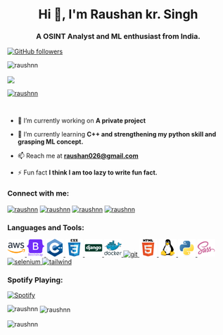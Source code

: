 
<h1 align="center">Hi 👋, I'm Raushan kr. Singh</h1>
<h3 align="center">A OSINT Analyst and ML enthusiast from India.</h3>


[![GitHub followers](https://img.shields.io/github/followers/raushnn?label=Follow&style=social)](https://github.com/raushnn/?tab=followers)

<p align="left"> <img src="https://komarev.com/ghpvc/?username=raushnn&label=Profile%20views&color=0e75b6&style=flat" alt="raushnn" /> </p>
<img align="center" src="https://img.shields.io/github/followers/raushnn?style=for-the-badge"/>

<p align="left"> <a href="https://github.com/ryo-ma/github-profile-trophy"><img src="https://github-profile-trophy.vercel.app/?username=raushnn" alt="raushnn" /></a> </p>

<p align="left"> <a href="https://twitter.com/" target="blank"><img src="https://img.shields.io/twitter/follow/?logo=twitter&style=for-the-badge" alt="" /></a> </p>

- 🔭 I’m currently working on **A private project**

- 🌱 I’m currently learning **C++ and strengthening my python skill and grasping ML concept.**

- 📫 Reach me at **raushan026@gmail.com**

- ⚡ Fun fact **I think I am too lazy to write fun fact.**

<h3 align="left">Connect with me:</h3>
<p align="left">
<a href="https://linkedin.com/in/raushnn" target="blank"><img align="center" src="https://cdn.jsdelivr.net/npm/simple-icons@3.0.1/icons/linkedin.svg" alt="raushnn" height="30" width="40" /></a>
<a href="https://fb.com/raushnn" target="blank"><img align="center" src="https://cdn.jsdelivr.net/npm/simple-icons@3.0.1/icons/facebook.svg" alt="raushnn" height="30" width="40" /></a>
<a href="https://instagram.com/raushnn" target="blank"><img align="center" src="https://cdn.jsdelivr.net/npm/simple-icons@3.0.1/icons/instagram.svg" alt="raushnn" height="30" width="40" /></a>
<a href="https://www.hackerrank.com/raushnn" target="blank"><img align="center" src="https://cdn.jsdelivr.net/npm/simple-icons@3.0.1/icons/hackerrank.svg" alt="raushnn" height="30" width="40" /></a>
</p>

<h3 align="left">Languages and Tools:</h3>
<p align="left"> <a href="https://aws.amazon.com" target="_blank"> <img src="https://raw.githubusercontent.com/devicons/devicon/master/icons/amazonwebservices/amazonwebservices-original-wordmark.svg" alt="aws" width="40" height="40"/> </a> <a href="https://getbootstrap.com" target="_blank"> <img src="https://raw.githubusercontent.com/devicons/devicon/master/icons/bootstrap/bootstrap-plain-wordmark.svg" alt="bootstrap" width="40" height="40"/> </a> <a href="https://www.w3schools.com/cpp/" target="_blank"> <img src="https://raw.githubusercontent.com/devicons/devicon/master/icons/cplusplus/cplusplus-original.svg" alt="cplusplus" width="40" height="40"/> </a> <a href="https://www.w3schools.com/css/" target="_blank"> <img src="https://raw.githubusercontent.com/devicons/devicon/master/icons/css3/css3-original-wordmark.svg" alt="css3" width="40" height="40"/> </a> <a href="https://www.djangoproject.com/" target="_blank"> <img src="https://raw.githubusercontent.com/devicons/devicon/master/icons/django/django-original.svg" alt="django" width="40" height="40"/> </a> <a href="https://www.docker.com/" target="_blank"> <img src="https://raw.githubusercontent.com/devicons/devicon/master/icons/docker/docker-original-wordmark.svg" alt="docker" width="40" height="40"/> </a> <a href="https://git-scm.com/" target="_blank"> <img src="https://www.vectorlogo.zone/logos/git-scm/git-scm-icon.svg" alt="git" width="40" height="40"/> </a> <a href="https://www.w3.org/html/" target="_blank"> <img src="https://raw.githubusercontent.com/devicons/devicon/master/icons/html5/html5-original-wordmark.svg" alt="html5" width="40" height="40"/> </a> <a href="https://www.linux.org/" target="_blank"> <img src="https://raw.githubusercontent.com/devicons/devicon/master/icons/linux/linux-original.svg" alt="linux" width="40" height="40"/> </a> <a href="https://www.python.org" target="_blank"> <img src="https://raw.githubusercontent.com/devicons/devicon/master/icons/python/python-original.svg" alt="python" width="40" height="40"/> </a> <a href="https://sass-lang.com" target="_blank"> <img src="https://raw.githubusercontent.com/devicons/devicon/master/icons/sass/sass-original.svg" alt="sass" width="40" height="40"/> </a> <a href="https://www.selenium.dev" target="_blank"> <img src="https://raw.githubusercontent.com/detain/svg-logos/780f25886640cef088af994181646db2f6b1a3f8/svg/selenium-logo.svg" alt="selenium" width="40" height="40"/> </a> <a href="https://tailwindcss.com/" target="_blank"> <img src="https://www.vectorlogo.zone/logos/tailwindcss/tailwindcss-icon.svg" alt="tailwind" width="40" height="40"/> </a> </p>

<h3 align="left">Spotify Playing: </h3>

[![Spotify](https://raushnn.vercel.app/api/spotify)](https://open.spotify.com/user/raushnn)

<p><img align="left" src="https://github-readme-stats.vercel.app/api/top-langs?username=raushnn&show_icons=true&locale=en&layout=compact" alt="raushnn" /></p>

<p>&nbsp;<img align="center" src="https://github-readme-stats.vercel.app/api?username=raushnn&show_icons=true&locale=en" alt="raushnn" /></p>

<p><img align="center" src="https://github-readme-streak-stats.herokuapp.com/?user=raushnn&" alt="raushnn" /></p>
